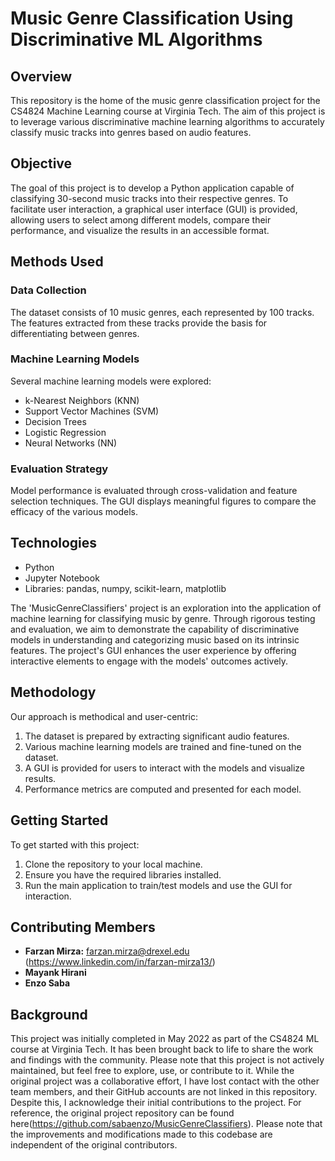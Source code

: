# Music Genre Classification Using Discriminative ML Algorithms

## Overview

This repository is the home of the music genre classification project for the CS4824 Machine Learning course at Virginia Tech. The aim of this project is to leverage various discriminative machine learning algorithms to accurately classify music tracks into genres based on audio features.

## Objective

The goal of this project is to develop a Python application capable of classifying 30-second music tracks into their respective genres. To facilitate user interaction, a graphical user interface (GUI) is provided, allowing users to select among different models, compare their performance, and visualize the results in an accessible format.

## Methods Used

### Data Collection

The dataset consists of 10 music genres, each represented by 100 tracks. The features extracted from these tracks provide the basis for differentiating between genres.

### Machine Learning Models

Several machine learning models were explored:
- k-Nearest Neighbors (KNN)
- Support Vector Machines (SVM)
- Decision Trees
- Logistic Regression
- Neural Networks (NN)

### Evaluation Strategy

Model performance is evaluated through cross-validation and feature selection techniques. The GUI displays meaningful figures to compare the efficacy of the various models.

## Technologies

- Python
- Jupyter Notebook
- Libraries: pandas, numpy, scikit-learn, matplotlib



The 'MusicGenreClassifiers' project is an exploration into the application of machine learning for classifying music by genre. Through rigorous testing and evaluation, we aim to demonstrate the capability of discriminative models in understanding and categorizing music based on its intrinsic features. The project's GUI enhances the user experience by offering interactive elements to engage with the models' outcomes actively.

## Methodology

Our approach is methodical and user-centric:
1. The dataset is prepared by extracting significant audio features.
2. Various machine learning models are trained and fine-tuned on the dataset.
3. A GUI is provided for users to interact with the models and visualize results.
4. Performance metrics are computed and presented for each model.

## Getting Started

To get started with this project:
1. Clone the repository to your local machine.
2. Ensure you have the required libraries installed.
3. Run the main application to train/test models and use the GUI for interaction.

## Contributing Members

-  **Farzan Mirza:** farzan.mirza@drexel.edu (https://www.linkedin.com/in/farzan-mirza13/) 
-  **Mayank Hirani**
- **Enzo Saba**

## Background

This project was initially completed in May 2022 as part of the CS4824 ML course at Virginia Tech. It has been brought back to life to share the work and findings with the community. Please note that this project is not actively maintained, but feel free to explore, use, or contribute to it. While the original project was a collaborative effort, I have lost contact with the other team members, and their GitHub accounts are not linked in this repository. Despite this, I acknowledge their initial contributions to the project. For reference, the original project repository can be found here(https://github.com/sabaenzo/MusicGenreClassifiers). Please note that the improvements and modifications made to this codebase are independent of the original contributors.
